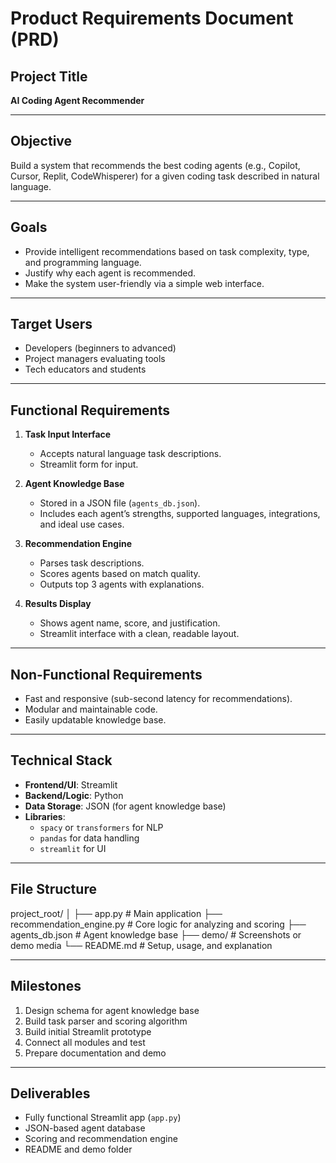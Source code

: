 # Product Requirements Document (PRD)

## Project Title
**AI Coding Agent Recommender**

---

## Objective
Build a system that recommends the best coding agents (e.g., Copilot, Cursor, Replit, CodeWhisperer) for a given coding task described in natural language.

---

## Goals
- Provide intelligent recommendations based on task complexity, type, and programming language.
- Justify why each agent is recommended.
- Make the system user-friendly via a simple web interface.

---

## Target Users
- Developers (beginners to advanced)
- Project managers evaluating tools
- Tech educators and students

---

## Functional Requirements
1. **Task Input Interface**
   - Accepts natural language task descriptions.
   - Streamlit form for input.

2. **Agent Knowledge Base**
   - Stored in a JSON file (`agents_db.json`).
   - Includes each agent’s strengths, supported languages, integrations, and ideal use cases.

3. **Recommendation Engine**
   - Parses task descriptions.
   - Scores agents based on match quality.
   - Outputs top 3 agents with explanations.

4. **Results Display**
   - Shows agent name, score, and justification.
   - Streamlit interface with a clean, readable layout.

---

## Non-Functional Requirements
- Fast and responsive (sub-second latency for recommendations).
- Modular and maintainable code.
- Easily updatable knowledge base.

---

## Technical Stack
- **Frontend/UI**: Streamlit
- **Backend/Logic**: Python
- **Data Storage**: JSON (for agent knowledge base)
- **Libraries**:
  - `spacy` or `transformers` for NLP
  - `pandas` for data handling
  - `streamlit` for UI

---

## File Structure

project_root/
│
├── app.py                    # Main application
├── recommendation_engine.py  # Core logic for analyzing and scoring
├── agents_db.json            # Agent knowledge base
├── demo/                     # Screenshots or demo media
└── README.md                 # Setup, usage, and explanation

---

## Milestones
1. Design schema for agent knowledge base
2. Build task parser and scoring algorithm
3. Build initial Streamlit prototype
4. Connect all modules and test
5. Prepare documentation and demo

---

## Deliverables
- Fully functional Streamlit app (`app.py`)
- JSON-based agent database
- Scoring and recommendation engine
- README and demo folder